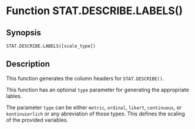 # Function STAT.DESCRIBE.LABELS()

## Synopsis

```
STAT.DESCRIBE.LABELS([scale_type])
```

## Description

This function generates the column headers for `STAT.DESCRIBE()`.

This function has an optional `type` parameter for generating the appropriate lables.

The parameter `type` can be either `metric`, `ordinal`, `likert`, `continuous`, or `kontinuierlich` or any abreviation of those types. This defines the scaling of the provided variables. 
